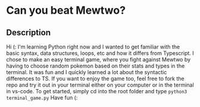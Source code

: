# Can you beat Mewtwo? 

## Description

Hi (: 
I'm learning Python right now and I wanted to get familiar with the basic syntax, data structures, loops, etc and how it differs from Typescript. 
I chose to make an easy terminal game, where you fight against Mewtwo by having to choose random pokemon based on their stats and types in the terminal.
It was fun and I quickly learned a lot about the syntactic differences to TS. 
If you want to enjoy the game too, feel free to fork the repo and try it out in your terminal either on your computer or in the terminal in vs-code.
To get started, simply cd into the root folder and type `python3 terminal_game.py`
Have fun (: 
